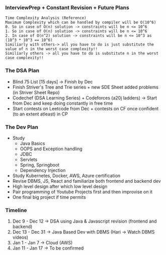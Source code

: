 ### InterviewPrep + Constant Revision + Future Plans

```
Time Complexity Analysis (Reference)
Maximum Complexity which can be handled by compiler will be O(10^6) 
0. So in case of O(n) solution -> constraints will be n <= 10^6 
1. So in case of O(n) solution -> constraints will be n <= 10^6 
2. In case of O(n^2) solution -> constraints will be n <= 10^3 as (10^3 * 10^3 == 10^6)
Similiarly with others-> all you have to do is just substitute the value of n in the worst case complexity!!
Similiarly others -> all you have to do is substitute n in the worst case complexity!!
```
### The DSA Plan

- Blind 75 List [15 days] -> Finish by Dec
- Finish Striver's Tree and Trie series + new SDE Sheet added problems (in Striver Sheet Repo)
- Codechef (DSA Learning Series) + Codeforces (a20j ladders) -> Start from Dec and keep doing constantly in free time
- Start contests on Leetcode from Dec + contests on CF once confident (to an extent atleast) in CP 

### The Dev Plan
- Study
   - Java Basics 
   - OOPS and Exception handling 
   - JDBC 
   - Servlets 
   - Spring, Springboot 
   - Dependency Injection
- Study Kubernetes, Docker, AWS, Azure certification
- Revise DBMS, JS, React and familiarize both frontend and backend dev
- High level design after which low level design
- Pair programming of Youtube Projects first and then improvise on it 
- One final big project if time permits

### Timeline 
1. Dec 9 - Dec 12 -> DSA using Java & Javascript revision (frontend and backend) 
2. Dec 13 - Dec 31 -> Java Based Dev with DBMS (Hari -> Watch DBMS videos) 
3. Jan 1 - Jan 7 -> Cloud (AWS)
4. Jan 11 - Jan 17 -> To be confirmed 



